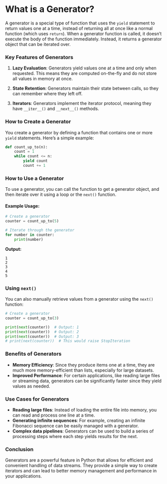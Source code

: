# What is a Generator?

A generator is a special type of function that uses the `yield` statement to return values one at a time, instead of returning all at once like a normal function (which uses `return`). When a generator function is called, it doesn’t execute the body of the function immediately. Instead, it returns a generator object that can be iterated over.

### Key Features of Generators

1. **Lazy Evaluation**: Generators yield values one at a time and only when requested. This means they are computed on-the-fly and do not store all values in memory at once.

2. **State Retention**: Generators maintain their state between calls, so they can remember where they left off.

3. **Iterators**: Generators implement the iterator protocol, meaning they have `__iter__()` and `__next__()` methods.

### How to Create a Generator

You create a generator by defining a function that contains one or more `yield` statements. Here’s a simple example:

```python
def count_up_to(n):
    count = 1
    while count <= n:
        yield count
        count += 1
```

### How to Use a Generator

To use a generator, you can call the function to get a generator object, and then iterate over it using a loop or the `next()` function.

#### Example Usage:

```python
# Create a generator
counter = count_up_to(5)

# Iterate through the generator
for number in counter:
    print(number)
```

**Output:**

```
1
2
3
4
5
```

### Using `next()`

You can also manually retrieve values from a generator using the `next()` function:

```python
# Create a generator
counter = count_up_to(3)

print(next(counter))  # Output: 1
print(next(counter))  # Output: 2
print(next(counter))  # Output: 3
# print(next(counter))  # This would raise StopIteration
```

### Benefits of Generators

- **Memory Efficiency**: Since they produce items one at a time, they are much more memory-efficient than lists, especially for large datasets.
- **Improved Performance**: For certain applications, like reading large files or streaming data, generators can be significantly faster since they yield values as needed.

### Use Cases for Generators

- **Reading large files**: Instead of loading the entire file into memory, you can read and process one line at a time.
- **Generating infinite sequences**: For example, creating an infinite Fibonacci sequence can be easily managed with a generator.
- **Complex data pipelines**: Generators can be used to build a series of processing steps where each step yields results for the next.

### Conclusion

Generators are a powerful feature in Python that allows for efficient and convenient handling of data streams. They provide a simple way to create iterators and can lead to better memory management and performance in your applications.
